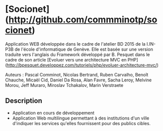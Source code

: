 # [Socionet] (http://github.com/commminotp/socionet)

Application WEB développée dans le cadre de l'atelier BD 2015 de la I.IN-P3B de 
l'école d'informatique de Genève. Elle est basée sur une version traduite vers
l'anglais du Framework développé par B. Pesquet dans le cadre de son article
[Evoluer vers une architecture MVC en PHP] (http://bpesquet.developpez.com/tutoriels/php/evoluer-architecture-mvc/)

Auteurs : Pascal Comminot, Nicolas Bertrand, Ruben Carvalho, Benoît Chauche, Micaël Cid, Daniel Da Rosa, Alan Favre, Sacha Leroy, Melvine Morou, Jeff Muraro, Miroslav Tchakalov, Marin Verstraete

## Description

* Application en cours de développement
* Application Web multilingue permettant à des institutions d'un ville d'indiquer les services qu'elles fournissent pour des publics cibles.


